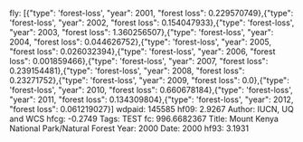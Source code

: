 fly: [{"type": 'forest-loss', "year": 2001, "forest loss": 0.229570749},{"type": 'forest-loss', "year": 2002, "forest loss": 0.154047933},{"type": 'forest-loss', "year": 2003, "forest loss": 1.360256507},{"type": 'forest-loss', "year": 2004, "forest loss": 0.044626752},{"type": 'forest-loss', "year": 2005, "forest loss": 0.026032394},{"type": 'forest-loss', "year": 2006, "forest loss": 0.001859466},{"type": 'forest-loss', "year": 2007, "forest loss": 0.239154481},{"type": 'forest-loss', "year": 2008, "forest loss": 0.23271752},{"type": 'forest-loss', "year": 2009, "forest loss": 0.0},{"type": 'forest-loss', "year": 2010, "forest loss": 0.660678184},{"type": 'forest-loss', "year": 2011, "forest loss": 0.134309804},{"type": 'forest-loss', "year": 2012, "forest loss": 0.061219027}]
wdpaid: 145585
hf09: 2.9267
Author: IUCN, UQ and WCS
hfcg: -0.2749
Tags: TEST
fc: 996.6682367
Title: Mount Kenya National Park/Natural Forest
Year: 2000
Date: 2000
hf93: 3.1931
